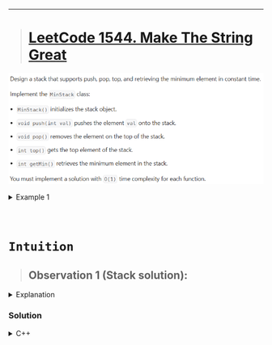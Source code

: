 
---
> # [**LeetCode 1544. Make The String Great**](https://leetcode.com/problems/make-the-string-great/)

![](../Media/20241231141213.png)

<details>
<summary>Example 1</summary>

```cpp
Input
["MinStack","push","push","push","getMin","pop","top","getMin"]
[[],[-2],[0],[-3],[],[],[],[]]

Output
[null,null,null,null,-3,null,0,-2]

Explanation
MinStack minStack = new MinStack();
minStack.push(-2);
minStack.push(0);
minStack.push(-3);
minStack.getMin(); // return -3
minStack.pop();
minStack.top();    // return 0
minStack.getMin(); // return -2
```
</details>

&nbsp;

# **`Intuition`**

> ## Observation 1 (Stack solution):

<details>
<summary>Explanation</summary>

1. The description didn't ask to implement the stack by yourself, rather it focuses on how you implement the additional feature called **getMin()** method. 
2. We can use a stack of pair for push, pop and top operations within O(1) complexity.
3. To getting the minimum value, we are using pair inside the stack. The second element of the pair indicates the minimum value. So, everytime we push new element it will compare to the previous top element and update to current pair's second value. And when the method **getMin()** get invoked it'll simply show the top element's second pair value. 

</details>


### Solution

<details>
<summary>C++</summary>

```cpp
// Time Complexity: O(1)
// Space Complexity: O(2N)
class MinStack {
public:
    // current_value, min_value
    stack<pair<int, int>> st;

    MinStack() {}

    void push(int val) {
        if (st.empty())
            st.push({val, val});
        else
            st.push({val, min(val, st.top().second)});
    }

    void pop() { st.pop(); }

    int top() { return st.top().first; }

    int getMin() { return st.top().second; }
};
```
</details>
